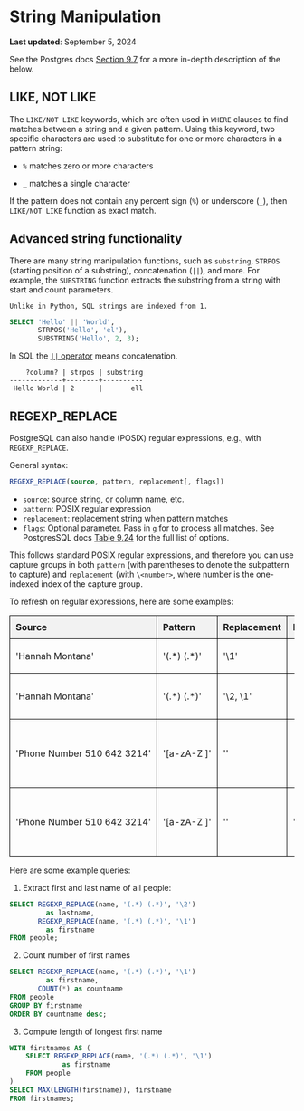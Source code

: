 # String Manipulation

**Last updated**: September 5, 2024

See the Postgres docs [Section 9.7](https://www.postgresql.org/docs/current/functions-matching.html) for a more in-depth description of the below.

## LIKE, NOT LIKE

The `LIKE/NOT LIKE` keywords, which are often
used in `WHERE` clauses to find matches between a string and a given
pattern. Using this keyword, two specific characters are used to
substitute for one or more characters in a pattern string:

-   `%` matches zero or more characters

-   `_` matches a single character

If the pattern does not contain any percent sign (`%`) or underscore (`_`), then `LIKE/NOT LIKE` function as exact match.

## Advanced string functionality
There are many string manipulation functions, such as `substring`,
`STRPOS` (starting position of a substring), concatenation (`||`), and more. For
example, the `SUBSTRING` function extracts the substring from a string
with start and count parameters.

```{note}
Unlike in Python, SQL strings are indexed from 1.
```

```sql
SELECT 'Hello' || 'World',
       STRPOS('Hello', 'el'),
       SUBSTRING('Hello', 2, 3);
```
In SQL the [`||` operator][concat_op] means concatenation.

[concat_op]: https://www.postgresql.org/docs/current/functions-string.html#FUNCTIONS-STRING-SQL

```
    ?column? | strpos | substring
-------------+--------+----------
 Hello World | 2      |       ell
```


## REGEXP_REPLACE

PostgreSQL can also handle (POSIX) regular expressions, e.g., with `REGEXP_REPLACE`.

General syntax:

```sql
REGEXP_REPLACE(source, pattern, replacement[, flags])
```

* `source`: source string, or column name, etc.
* `pattern`: POSIX regular expression
* `replacement`: replacement string when pattern matches
* `flags`: Optional parameter. Pass in `g` for to process all matches. See PostgresSQL docs [Table 9.24](https://www.postgresql.org/docs/current/functions-matching.html#POSIX-EMBEDDED-OPTIONS-TABLE) for the full list of options.

This follows standard POSIX regular expressions, and therefore you can use capture groups in both `pattern` (with parentheses to denote the subpattern to capture) and `replacement` (with `\<number>`, where number is the one-indexed index of the capture group.

To refresh on regular expressions, here are some examples:

<style>
table {
    width: 100%;
    
    border-collapse: collapse;
}
th, td {
    padding: 10px;
    text-align: left;
    border: 1px solid black;    
}
th {
   background-color: #f2f2f2;  
}
th.no-wrap, td.no-wrap {
    white-space: nowrap;           
}
</style>

<table>
    <tr>
        <th class="no-wrap">Source</th>
        <th class="no-wrap">Pattern</th>
        <th class="no-wrap">Replacement</th>
        <th>Flags</th>
        <th class="no-wrap">Return Value</th>
        <th>Meaning</th>
    </tr>
    <tr>
        <td class="no-wrap">'Hannah Montana'</td>
        <td class="no-wrap">'(.*) (.*)'</td>
        <td class="no-wrap">'\1'</td>
        <td></td>
        <td class="no-wrap">'Hannah'</td>
        <td>Extract the first name.</td>
    </tr>
    <tr>
        <td class="no-wrap">'Hannah Montana'</td>
        <td class="no-wrap">'(.*) (.*)'</td>
        <td class="no-wrap">'\2, \1'</td>
        <td></td>
        <td class="no-wrap">'Montana, Hannah'</td>
        <td>Extract last name, first name.</td>
    </tr>
    <tr>
        <td class="no-wrap">'Phone Number 510 642 3214'</td>
        <td class="no-wrap">'[a-zA-Z ]'</td>
        <td class="no-wrap">''</td>
        <td></td>
        <td class="no-wrap">'hone Number 510 642 3214'</td>
        <td>Remove **first** alphanumeric character or space.</td>
    </tr>
    <tr>
        <td class="no-wrap">'Phone Number 510 642 3214'</td>
        <td class="no-wrap">'[a-zA-Z ]'</td>
        <td class="no-wrap">''</td>
        <td >'g'</td>
        <td class="no-wrap">'5106423214'</td>
        <td>Remove **all** alphanumeric characters or spaces.</td>
    </tr>
</table>

<!-- | `source` | `pattern` | `replacement` | `flags` | Return value | Meaning |
| --- | --- | --- | --- | --- | --- |
| `'Hannah Montana'` | `'(.*) (.*)'` |`'\1'` | | `'Hannah'` | Extract the first name. |
| `'Hannah Montana'` | ` '(.*) (.*)'` | `'\2, \1'` | | `'Montana, Hannah'` | Extract last name, first name. |
| `'Phone Number 510 642 3214'` | `'[a-zA-Z ]'` | `''` | | `hone Number 510 642 3214` | Remove **first** alphanumeric character or space. |
| `'Phone Number 510 642 3214'` | `'[a-zA-Z ]'` | `''` | `'g'` | `5106423214` | Remove **all** alphanumeric characters or spaces. | -->

Here are some example queries:

1. Extract first and last name of all people:

```sql
SELECT REGEXP_REPLACE(name, '(.*) (.*)', '\2')
         as lastname,
       REGEXP_REPLACE(name, '(.*) (.*)', '\1')
         as firstname
FROM people;
```

2. Count number of first names
```sql
SELECT REGEXP_REPLACE(name, '(.*) (.*)', '\1')
         as firstname,
       COUNT(*) as countname
FROM people
GROUP BY firstname
ORDER BY countname desc;
```

3. Compute length of longest first name
```sql
WITH firstnames AS (
    SELECT REGEXP_REPLACE(name, '(.*) (.*)', '\1')
             as firstname
    FROM people
)
SELECT MAX(LENGTH(firstname)), firstname
FROM firstnames;
```
